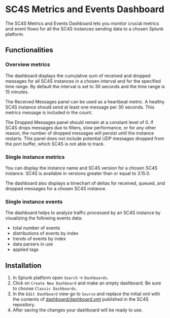 # SC4S Metrics and Events Dashboard
The SC4S Metrics and Events Dashboard lets you monitor crucial metrics and event flows for all the SC4S instances sending data to a chosen Splunk platform.


## Functionalities

### Overview metrics
The dashboard displays the cumulative sum of received and dropped messages for all SC4S instances in a chosen interval and for the specified time range. By default the interval is set to 30 seconds and the time range is 15 minutes.

The Received Messages panel can be used as a heartbeat metric. A healthy SC4S instance should send at least one message per 30 seconds. This metrics message is included in the count.

The Dropped Messages panel should remain at a constant level of 0. If SC4S drops messages due to filters, slow performance, or for any other reason, the number of dropped messages will persist until the instance restarts. This panel does not include potential UDP messages dropped from the port buffer, which SC4S is not able to track.

### Single instance metrics
You can display the instance name and SC4S version for a chosen SC4S instance.
SC4S is available in versions greater than or equal to 3.15.0.

The dashboard also displays a timechart of deltas for received, queued, and dropped messages for a chosen SC4S instance.

### Single instance events
The dashboard helps to analyze traffic processed by an SC4S instance by visualizing the following events data:

- total number of events
- distributions of events by index
- trends of events by index
- data parsers in use
- applied tags

## Installation
1. In Splunk platform open `Search` -> `Dashboards`.  
2. Click on `Create New Dashboard` and make an empty dashboard. Be sure to choose `Classic Dashboards`.
3. In the `Edit Dashboard` view go to `Source` and replace the initial xml with the contents of [dashboard/dashboard.xml](https://github.com/splunk/splunk-connect-for-syslog/blob/sc4s_dashboard_110/dashboard/dashboard.xml) published in the SC4S repository.
4. After saving the changes your dashboard will be ready to use.